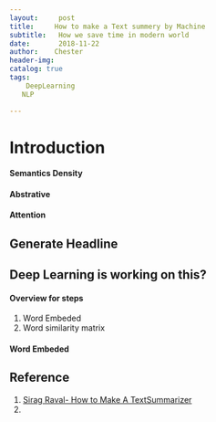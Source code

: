 ```yaml
---
layout:     post
title:     How to make a Text summery by Machine
subtitle:   How we save time in modern world
date:       2018-11-22
author:    Chester
header-img: 
catalog: true
tags:
    DeepLearning
   NLP

---
```


# Introduction



#### Semantics Density
#### Abstrative
#### Attention

## Generate Headline

## Deep Learning is working on this?
#### Overview for steps

 1. Word Embeded
 2. Word similarity matrix


#### Word Embeded


## Reference

 1. [Sirag Raval- How to Make A TextSummarizer](https://github.com/llSourcell/How_to_make_a_text_summarizer)
 2. 



<!--stackedit_data:
eyJoaXN0b3J5IjpbLTQ2MTY2NjY0LC0xNzI2NjQxNDg3XX0=
-->